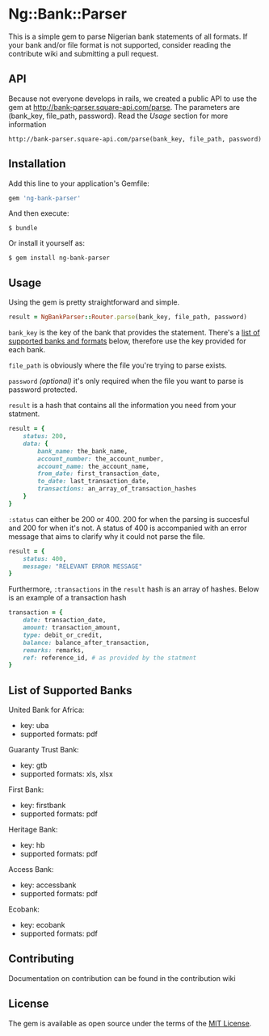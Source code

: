 # Ng::Bank::Parser
This is a simple gem to parse Nigerian bank statements of all formats. If your bank and/or file format is not supported, consider reading the contribute wiki and submitting a pull request.

## API
Because not everyone develops in rails, we created a public API to use the gem at http://bank-parser.square-api.com/parse. The parameters are (bank_key, file_path, password). Read the *Usage* section for more information

    http://bank-parser.square-api.com/parse(bank_key, file_path, password)

## Installation

Add this line to your application's Gemfile:

```ruby
gem 'ng-bank-parser'
```

And then execute:

    $ bundle

Or install it yourself as:

    $ gem install ng-bank-parser

## Usage

Using the gem is pretty straightforward and simple.
```ruby
result = NgBankParser::Router.parse(bank_key, file_path, password)
```

`bank_key` is the key of the bank that provides the statement. There's a [list of supported banks and formats](#list-of-supported-banks) below, therefore use the key provided for each bank.

`file_path` is obviously where the file you're trying to parse exists.

`password` *(optional)* it's only required when the file you want to parse is password protected.

`result` is a hash that contains all the information you need from your statment.

```ruby
result = {
    status: 200,
    data: {
        bank_name: the_bank_name,
        account_number: the_account_number,
        account_name: the_account_name,
        from_date: first_transaction_date,
        to_date: last_transaction_date,
        transactions: an_array_of_transaction_hashes
    }
}
```

`:status` can either be 200 or 400. 200 for when the parsing is succesful and 200 for when it's not. A status of 400 is accompanied with an error message that aims to clarify why it could not parse the file.

```ruby
result = {
    status: 400,
    message: "RELEVANT ERROR MESSAGE"
}
```

Furthermore, `:transactions` in the `result` hash is an array of hashes. Below is an example of a transaction hash

```ruby
transaction = {
    date: transaction_date,
    amount: transaction_amount,
    type: debit_or_credit,
    balance: balance_after_transaction,
    remarks: remarks,
    ref: reference_id, # as provided by the statment
}

```

## List of Supported Banks

United Bank for Africa:
- key: uba
- supported formats: pdf

Guaranty Trust Bank:
- key: gtb
- supported formats: xls, xlsx

First Bank:
- key: firstbank
- supported formats: pdf

Heritage Bank:
- key: hb
- supported formats: pdf

Access Bank:
- key: accessbank
- supported formats: pdf

Ecobank:
- key: ecobank
- supported formats: pdf

## Contributing

Documentation on contribution can be found in the contribution wiki

## License

The gem is available as open source under the terms of the [MIT License](http://opensource.org/licenses/MIT).
